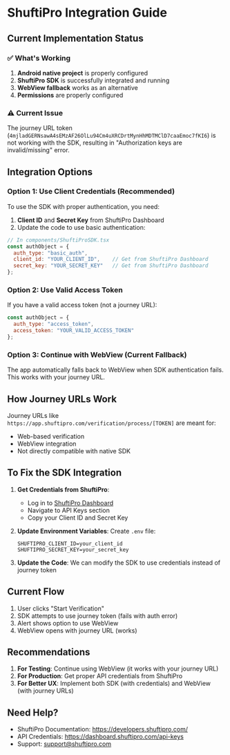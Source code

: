 # ShuftiPro Integration Guide

## Current Implementation Status

### ✅ What's Working
1. **Android native project** is properly configured
2. **ShuftiPro SDK** is successfully integrated and running
3. **WebView fallback** works as an alternative
4. **Permissions** are properly configured

### ⚠️ Current Issue
The journey URL token (`4mjladGERNsawA4sEMzAF26OlLu94Cm4uXRCDrtMynHhMDTMClD7caaEmoc7fKI6`) is not working with the SDK, resulting in "Authorization keys are invalid/missing" error.

## Integration Options

### Option 1: Use Client Credentials (Recommended)
To use the SDK with proper authentication, you need:

1. **Client ID** and **Secret Key** from ShuftiPro Dashboard
2. Update the code to use basic authentication:

```javascript
// In components/ShuftiProSDK.tsx
const authObject = {
  auth_type: "basic_auth",
  client_id: "YOUR_CLIENT_ID",    // Get from ShuftiPro Dashboard
  secret_key: "YOUR_SECRET_KEY"   // Get from ShuftiPro Dashboard
};
```

### Option 2: Use Valid Access Token
If you have a valid access token (not a journey URL):

```javascript
const authObject = {
  auth_type: "access_token",
  access_token: "YOUR_VALID_ACCESS_TOKEN"
};
```

### Option 3: Continue with WebView (Current Fallback)
The app automatically falls back to WebView when SDK authentication fails. This works with your journey URL.

## How Journey URLs Work

Journey URLs like `https://app.shuftipro.com/verification/process/[TOKEN]` are meant for:
- Web-based verification
- WebView integration
- Not directly compatible with native SDK

## To Fix the SDK Integration

1. **Get Credentials from ShuftiPro**:
   - Log in to [ShuftiPro Dashboard](https://dashboard.shuftipro.com)
   - Navigate to API Keys section
   - Copy your Client ID and Secret Key

2. **Update Environment Variables**:
   Create `.env` file:
   ```
   SHUFTIPRO_CLIENT_ID=your_client_id
   SHUFTIPRO_SECRET_KEY=your_secret_key
   ```

3. **Update the Code**:
   We can modify the SDK to use credentials instead of journey token

## Current Flow

1. User clicks "Start Verification"
2. SDK attempts to use journey token (fails with auth error)
3. Alert shows option to use WebView
4. WebView opens with journey URL (works)

## Recommendations

1. **For Testing**: Continue using WebView (it works with your journey URL)
2. **For Production**: Get proper API credentials from ShuftiPro
3. **For Better UX**: Implement both SDK (with credentials) and WebView (with journey URLs)

## Need Help?

- ShuftiPro Documentation: https://developers.shuftipro.com/
- API Credentials: https://dashboard.shuftipro.com/api-keys
- Support: support@shuftipro.com